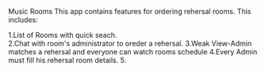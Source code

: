 
Music Rooms
This app contains features for ordering rehersal rooms.
This includes:

1.List of Rooms with quick seach.<br />
2.Chat with room's administrator to oreder a rehersal.
3.Weak View-Admin matches a rehersal and everyone can watch rooms schedule
4.Every Admin must fill his rehersal room details.
5.

